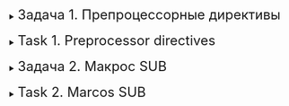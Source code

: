 <details>
<summary><font size="+2">Задача 1. Препроцессорные директивы</font></summary><br>

В этом задании вы используете некоторые препроцессорные директивы, которые вы изучили ранее.

В вашей программе выполните действия:
1. Объявите символьную константу MODE с целочисленным значением.
2. Проверьте, что константа определена, иначе программа не должна скомпилироваться и должна выдать сообщение о необходимости определить MODE.
3. В случае, если MODE имеет значение 0, выведите на консоль «Работаю в режиме тренировки».
4. Если MODE имеет значение 1, определите функцию `add`, которая должна складывать два числа. Выведите на консоль «Работаю в боевом режиме», попросите пользователя ввести два числа и выведите результат сложения с помощью функции `add` на консоль.
5. Если MODE имеет любое другое значение, выведите на консоль «Неизвестный режим. Завершение работы».
 
Обратите внимание: функция `add` должна быть определена **только**, если MODE имеет значение 1.

<details>
<summary><font size="+1">Пример работы программы</font></summary>

#### Консоль
```
Работаю в боевом режиме
Введите число 1: 4
Введите число 2: 6
Результат сложения: 10
```
</details>
</details>
<br>

<details>
<summary><font size="+2">Task 1. Preprocessor directives</font></summary><br>

In this assignment, you use some of the preprocessor directives that you learned earlier.

In your program do the following:
1. Declare a character constant `MODE` with an integer value.
2. Check that the constant is defined, otherwise the program should not compile and should display a message telling you to define `MODE`.
3. If `MODE` is `0`, display `“Working in training mode”` to the console.
4. If `MODE` is `1`, define an `add` function that adds two numbers. Print `"Working in combat mode"` to the console, ask the user to enter two numbers and print the result of the addition using the `add` function to the console.
5. If `MODE` is any other value, print `“Unknown mode. Completion of work."`

Note that the `add` function should **only** be defined if `MODE` is `1`.

<details>
<summary><font size="+1">Example of program operation</font></summary>

#### Console
```
I'm working in combat mode
Enter number 1: 4
Enter number 2: 6
Addition result: 10
```
</details>
</details>
<br>

<details>
<summary><font size="+2">Задача 2. Макрос SUB</font></summary><br>

В этом задании вы создадите простой макрос.

Ваша задача — определить макрос `SUB`, который должен вычитать числа друг из друга и использоваться следующим образом:

```cpp
int main (int argc, char** argv)
{
	int a = 6;
	int b = 5;
	int c = 2;
	std::cout << SUB(a, b) << std::endl;
	std::cout << SUB(a, b) * c << std::endl;
	std::cout << SUB(a, b + c) * c << std::endl;
}
```

Программа должна выводить результат, указанный ниже:

<details>
<summary><font size="+1">Пример работы программы</font></summary>

#### Консоль
```
1
2
-2
```
</details>
</details>
<br>

<details>
<summary><font size="+2">Task 2. Marcos SUB</font></summary><br>

In this task you will create a simple macros.

Your task is to define a `SUB` macros that should subtract numbers from each other and be used like this:

```C++
int main (int argc, char** argv)
{
	int a = 6;
	int b = 5;
	int c = 2;
	std::cout << SUB(a, b) << std::endl;
	std::cout << SUB(a, b) * c << std::endl;
	std::cout << SUB(a, b + c) * c << std::endl;
}
```
<details>
<summary><font size="+1">Example of program operation</font></summary>

#### Console
```
1
2
-2
```
</details>
</details>
<br>
